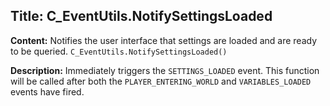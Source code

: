 ## Title: C_EventUtils.NotifySettingsLoaded

**Content:**
Notifies the user interface that settings are loaded and are ready to be queried.
`C_EventUtils.NotifySettingsLoaded()`

**Description:**
Immediately triggers the `SETTINGS_LOADED` event.
This function will be called after both the `PLAYER_ENTERING_WORLD` and `VARIABLES_LOADED` events have fired.